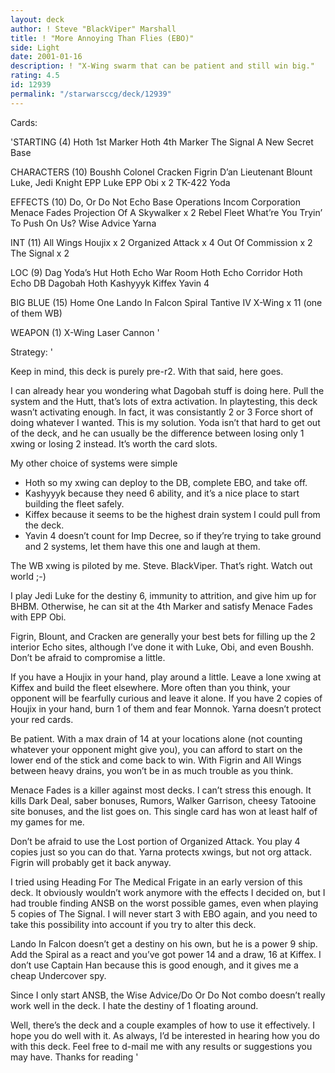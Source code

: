 ```yaml
---
layout: deck
author: ! Steve "BlackViper" Marshall
title: ! "More Annoying Than Flies (EBO)"
side: Light
date: 2001-01-16
description: ! "X-Wing swarm that can be patient and still win big."
rating: 4.5
id: 12939
permalink: "/starwarsccg/deck/12939"
---
```

Cards: 

'STARTING (4)
Hoth 1st Marker
Hoth 4th Marker
The Signal
A New Secret Base

CHARACTERS (10)
Boushh
Colonel Cracken
Figrin D’an
Lieutenant Blount
Luke, Jedi Knight
EPP Luke
EPP Obi x 2
TK-422
Yoda

EFFECTS (10)
Do, Or Do Not
Echo Base Operations
Incom Corporation
Menace Fades
Projection Of A Skywalker x 2
Rebel Fleet
What’re You Tryin’ To Push On Us?
Wise Advice
Yarna

INT (11)
All Wings
Houjix x 2
Organized Attack x 4
Out Of Commission x 2
The Signal x 2

LOC (9)
Dag Yoda’s Hut
Hoth Echo War Room
Hoth Echo Corridor
Hoth Echo DB
Dagobah
Hoth
Kashyyyk
Kiffex
Yavin 4

BIG BLUE (15)
Home One
Lando In Falcon
Spiral
Tantive IV
X-Wing x 11 (one of them WB)

WEAPON (1)
X-Wing Laser Cannon '

Strategy: '

Keep in mind, this deck is purely pre-r2. With that said, here goes.

I can already hear you wondering what Dagobah stuff is doing here.
Pull the system and the Hutt, that’s lots of extra activation. In playtesting, this deck wasn’t activating enough. In fact, it was consistantly 2 or 3 Force short of doing whatever I wanted. This is my solution. Yoda isn’t that hard to get out of the deck, and he can usually be the difference between losing only 1 xwing or losing 2 instead. It’s worth the card slots.

My other choice of systems were simple
* Hoth so my xwing can deploy to the DB, complete EBO, and take off.
* Kashyyyk because they need 6 ability, and it’s a nice place to start building the fleet safely.
* Kiffex because it seems to be the highest drain system I could pull from the deck.
* Yavin 4 doesn’t count for Imp Decree, so if they’re trying to take ground and 2 systems, let them have this one and laugh at them.

The WB xwing is piloted by me. Steve. BlackViper. That’s right. Watch out world ;-)

I play Jedi Luke for the destiny 6, immunity to attrition, and give him up for BHBM. Otherwise, he can sit at the 4th Marker and satisfy Menace Fades with EPP Obi.

Figrin, Blount, and Cracken are generally your best bets for filling up the 2 interior Echo sites, although I’ve done it with Luke, Obi, and even Boushh. Don’t be afraid to compromise a little.

If you have a Houjix in your hand, play around a little. Leave a lone xwing at Kiffex and build the fleet elsewhere. More often than you think, your opponent will be fearfully curious and leave it alone. If you have 2 copies of Houjix in your hand, burn 1 of them and fear Monnok. Yarna doesn’t protect your red cards.

Be patient. With a max drain of 14 at your locations alone (not counting whatever your opponent might give you), you can afford to start on the lower end of the stick and come back to win. With Figrin and All Wings between heavy drains, you won’t be in as much trouble as you think.

Menace Fades is a killer against most decks. I can’t stress this enough. It kills Dark Deal, saber bonuses, Rumors, Walker Garrison, cheesy Tatooine site bonuses, and the list goes on. This single card has won at least half of my games for me.

Don’t be afraid to use the Lost portion of Organized Attack. You play 4 copies just so you can do that. Yarna protects xwings, but not org attack. Figrin will probably get it back anyway.

I tried using Heading For The Medical Frigate in an early version of this deck. It obviously wouldn’t work anymore with the effects I decided on, but I had trouble finding ANSB on the worst possible games, even when playing 5 copies of The Signal. I will never start 3 with EBO again, and you need to take this possibility into account if you try to alter this deck.

Lando In Falcon doesn’t get a destiny on his own, but he is a power 9 ship. Add the Spiral as a react and you’ve got power 14 and a draw, 16 at Kiffex. I don’t use Captain Han because this is good enough, and it gives me a cheap Undercover spy.

Since I only start ANSB, the Wise Advice/Do Or Do Not combo doesn’t really work well in the deck. I hate the destiny of 1 floating around.

Well, there’s the deck and a couple examples of how to use it effectively. I hope you do well with it. As always, I’d be interested in hearing how you do with this deck. Feel free to d-mail me with any results or suggestions you may have. Thanks for reading '
